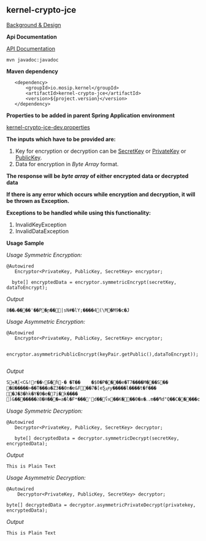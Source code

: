 ## kernel-crypto-jce
[Background & Design](../../docs/design/kernel/kernel-crypto.md)

**Api Documentation**

[API Documentation <TBA>](TBA)

```
mvn javadoc:javadoc
```

**Maven dependency**
  
 ```
    <dependency>
		<groupId>io.mosip.kernel</groupId>
		<artifactId>kernel-crypto-jce</artifactId>
		<version>${project.version}</version>
	</dependency>
 ```


**Properties to be added in parent Spring Application environment** 

[kernel-crypto-jce-dev.properties](../../config/kernel-crypto-jce-dev.properties)

**The inputs which have to be provided are:**
1. Key for encryption or decryption can be [SecretKey](https://docs.oracle.com/javase/8/docs/api/javax/crypto/SecretKey.html) or [PrivateKey](https://docs.oracle.com/javase/8/docs/api/java/security/PrivateKey.html) or [PublicKey](https://docs.oracle.com/javase/8/docs/api/java/security/PublicKey.html). 
2. Data for encryption in *Byte Array* format.


**The response will be *byte array* of either encrypted data or decrypted data** 

**If there is any error which occurs while encryption and decryption, it will be thrown as Exception.** 

**Exceptions to be handled while using this functionality:**
1. InvalidKeyException
2. InvalidDataException

**Usage Sample**



  
*Usage Symmetric Encryption:*
 
 ```
@Autowired
	Encryptor<PrivateKey, PublicKey, SecretKey> encryptor;
	
   byte[] encryptedData = encryptor.symmetricEncrypt(secretKey, dataToEncrypt);
```
 
 *Output*
 
 ```
8��ޡ����'��P�ր��|sN#�lY;����4(\M�M9�c�J
 ```
 
 *Usage Asymmetric Encryption:*
 
 ```
 @Autowired
	Encryptor<PrivateKey, PublicKey, SecretKey> encryptor;
	
	encryptor.asymmetricPublicEncrypt(keyPair.getPublic(),dataToEncrypt));
	
 ```
 
  *Output*
 
 ```
S݄=Җ[<C&!r��˅Б�ɦ-�	�T��	�$0�P����e�T7����M���S��
�Ɯ�����>��T���a�Z3��0n�ɐ&F��7�[eܕ̺5#͉y�����l����t�f���𲞊�J�3�hk�Y�9�e�7i�k����
)&�������Ϩ8�H���=a�l�Fʷ���'d��؆x��K���0�x�ۦ.m��Պd"Q��C�����c��hvϟi�S��q�Q��
 ```

 *Usage Symmetric Decryption:*
 
 ```
 @Autowired 
	Decryptor<PrivateKey, PublicKey, SecretKey> decryptor;
	
	byte[] decryptedData = decryptor.symmetricDecrypt(secretKey, encryptedData);
```


*Output*

```
This is Plain Text
```

*Usage Asymmetric Decryption:*

```
@Autowired 
	Decryptor<PrivateKey, PublicKey, SecretKey> decryptor;
	
byte[] decryptedData = decryptor.asymmetricPrivateDecrypt(privatekey, encryptedData);
```

*Output*

```
This is Plain Text
```
